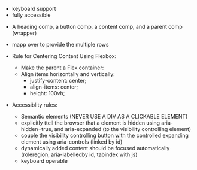 -   keyboard support
-   fully accessible

*   A heading comp, a button comp, a content comp, and a parent comp (wrapper)

-   mapp over to provide the multiple rows

-   Rule for Centering Content Using Flexbox:

    -   Make the parent a Flex container:
    -   Align items horizontally and vertically:
        -   justify-content: center;
        -   align-items: center;
        -   height: 100vh;

-   Accessiblity rules:
    -   Semantic elements (NEVER USE A DIV AS A CLICKABLE ELEMENT)
    -   explicitly ttell the browser that a element is hidden using aria-hidden=true, and aria-expanded (to the visibility controlling element)
    -   couple the visibility controlling button with the controlled expanding element using aria-controls (linked by id)
    -   dynamically added content should be focused automatically (roleregion, aria-labelledby id, tabindex with js)
    -   keyboard operable
